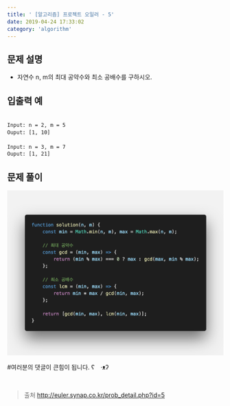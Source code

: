 ```yaml
---
title: ' [알고리즘] 프로젝트 오일러 - 5'
date: 2019-04-24 17:33:02
category: 'algorithm'
---
```


문제 설명
-------

- 자연수 n, m의 최대 공약수와 최소 공배수를 구하시오.

입출력 예
-------
```sh

Input: n = 2, m = 5
Ouput: [1, 10]

Input: n = 3, m = 7
Ouput: [1, 21]

```

문제 풀이
-------

![](../../../assets/euler/euler.5.solution.png)

#여러분의 댓글이 큰힘이 됩니다. ʕ　·ᴥʔ

<br />

> 출처
> <a href="http://euler.synap.co.kr/prob_detail.php?id=5" target="_blank">http://euler.synap.co.kr/prob_detail.php?id=5</a>
